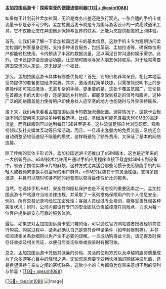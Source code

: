 **孟加拉国远游卡：探索南亚的便捷通信利器[[TG💪+ @esim1088](https://t.me/s/esim1088)]**

如果你正计划前往孟加拉国，无论是商务出差还是旅行观光，一张合适的手机卡或流量卡都是必不可少的。孟加拉国远游卡就是专为国际游客设计的一款高效通讯工具，它不仅能让您在异国他乡保持与世界的联系，还能为您提供超值的上网体验。

首先，让我们来了解一下孟加拉国远游卡的基本信息。这款手机卡专为短期访问孟加拉国的旅客量身定制，支持多种语言服务，包括英语、孟加拉语等，确保每位用户都能轻松使用。卡内预装了丰富的数据流量，足以满足日常沟通和娱乐需求。此外，该卡还提供语音通话功能，让您随时随地与家人朋友保持联系。对于经常需要跨国交流的人来说，这无疑是一个福音。

那么，孟加拉国远游卡具体有哪些优势呢？首先，它的价格非常亲民，相比本地运营商提供的套餐更加经济实惠。其次，激活流程简单快捷，只需按照说明书上的步骤操作即可完成激活，无需复杂的手续。更重要的是，这张卡覆盖范围广，无论是在首都达卡的大街小巷，还是偏远乡村地区，都能享受到稳定的信号和服务。这种广泛的网络覆盖能力使得用户即使身处人迹罕至的地方也能随时与外界保持联系。

接下来，我们再来看看孟加拉国远游卡的数据流量配置。通常情况下，这款卡会根据不同的使用需求提供多种套餐选择。比如，基础版可能包含每天500MB的高速流量，而高级版则可以达到每日1GB甚至更多。这些流量足够应付浏览网页、观看视频以及社交媒体互动等日常活动。而且，一旦超出套餐内的免费流量，系统还会自动调整至较低速但不限量的模式，这样既避免了额外费用，又保证了基本的网络连接。

除了传统的实体卡形式外，孟加拉国远游卡还推出了eSIM版本，这也是近年来的一大创新亮点。eSIM技术允许用户通过手机应用程序直接下载虚拟SIM卡到设备中，省去了携带实体卡片的麻烦。这种方式尤其适合那些习惯于使用智能手机的年轻人或者频繁更换手机型号的用户群体。eSIM的优势在于其灵活性强，支持多国漫游，并且可以随时切换不同的运营商以获得最佳性价比的服务。

当然，在选择手机卡时，安全性和隐私保护也是不可忽视的重要因素之一。孟加拉国远游卡严格遵守当地法律法规，并采取了一系列措施保障用户的个人信息安全。例如，所有交易记录均经过加密处理；客服人员经过专业培训，能够妥善处理各种突发状况；同时，公司内部设有专门的安全团队负责监控潜在风险点，力求为每一位客户提供最安心可靠的服务体验。

最后，如果您对孟加拉国远游卡感兴趣的话，可以通过官方网站或者授权经销商进行购买。购买过程中，请务必确认自己是否符合申请条件（如年龄限制等），并仔细阅读相关条款细则以免产生不必要的误解。一旦成功购得此卡后，请记得及时保存好收据及相关凭证，以便日后查询账单或投诉时有据可依。

总之，孟加拉国远游卡凭借其低廉的价格、灵活的使用方式以及卓越的服务质量成为了众多游客心目中的理想之选。无论您是想要享受畅快淋漓的网络冲浪乐趣，还是希望保持与亲友之间的密切联系，这款小小的卡片都将为您带来意想不到的便利与惊喜！[[TG💪+ @esim1088](https://t.me/s/esim1088)]

[[TG💪+ @esim1088](https://t.me/s/esim1088) ![Image](https://i.postimg.cc/4NQfJmqS/Snipaste-2025-05-13-00-14-12.png)]